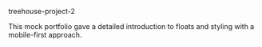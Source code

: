 treehouse-project-2
 
This mock portfolio gave a detailed introduction to floats and styling with a mobile-first approach.
